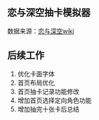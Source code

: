 ## 恋与深空抽卡模拟器
数据来源：[恋与深空wiki](https://wiki.biligame.com/lysk/%E9%A6%96%E9%A1%B5)

## 后续工作
1. 优化卡面字体
2. 首页布局优化
3. 首页抽卡记录功能修改
4. 增加首页选择定向角色功能
5. 增加抽完十张卡后总结